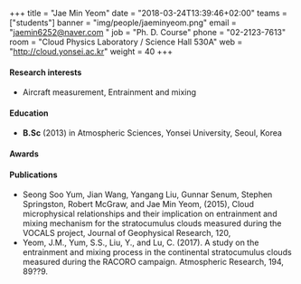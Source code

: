 +++
title = "Jae Min Yeom"
date = "2018-03-24T13:39:46+02:00"
teams = ["students"]
banner = "img/people/jaeminyeom.png"
email = "jaemin6252@naver.com "
job = "Ph. D. Course"
phone = "02-2123-7613"
room = "Cloud Physics Laboratory / Science Hall 530A"
web = "http://cloud.yonsei.ac.kr"
weight = 40
+++

#### Research interests
+ Aircraft measurement, Entrainment and mixing

#### Education
 + **B.Sc** (2013) in Atmospheric Sciences, Yonsei University, Seoul, Korea

#### Awards

#### Publications
+ Seong Soo Yum, Jian Wang, Yangang Liu, Gunnar Senum, Stephen Springston, Robert McGraw, and Jae Min Yeom, (2015), Cloud microphysical relationships and their implication on entrainment and mixing mechanism for the stratocumulus clouds measured during the VOCALS project, Journal of Geophysical Research, 120,
+ Yeom, J.M., Yum, S.S., Liu, Y., and Lu, C. (2017). A study on the entrainment and mixing process in the continental stratocumulus clouds measured during the RACORO campaign. Atmospheric Research, 194, 89??9.
